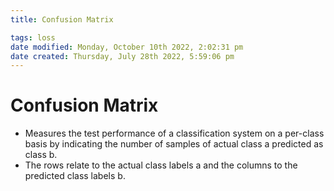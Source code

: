 ```yaml
---
title: Confusion Matrix

tags: loss 
date modified: Monday, October 10th 2022, 2:02:31 pm
date created: Thursday, July 28th 2022, 5:59:06 pm
---
```


# Confusion Matrix
- Measures the test performance of a classification system on a per-class basis by indicating the number of samples of actual class a predicted as class b.
- The rows relate to the actual class labels a and the columns to the predicted class labels b.



